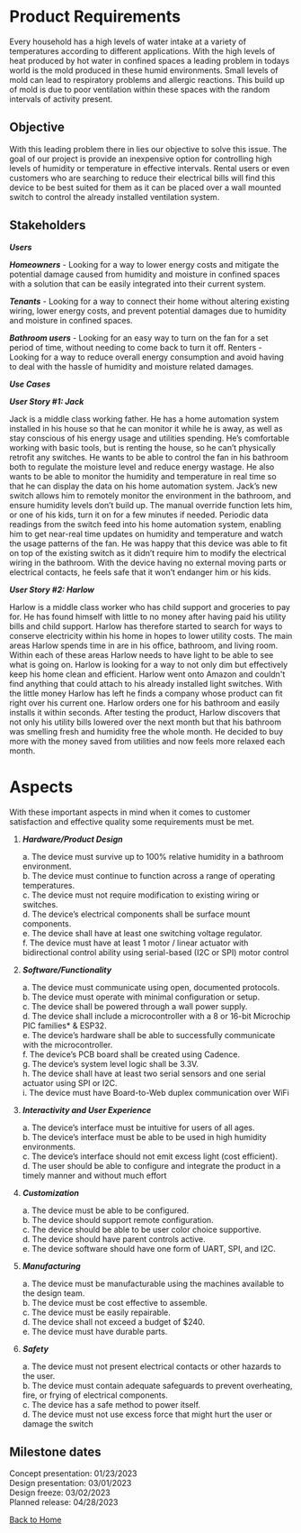 # Product Requirements

Every household has a high levels of water intake at a variety of temperatures according to different applications. With the high levels of heat produced by hot water in confined spaces a leading problem in todays world is the mold produced in these humid environments. Small levels of mold can lead to respiratory problems and allergic reactions. This build up of mold is due to poor ventilation within these spaces with the random intervals of activity present.

## Objective

With this leading problem there in lies our objective to solve this issue. The goal of our project is provide an inexpensive option for controlling high levels of humidity or temperature in effective intervals. Rental users or even customers who are searching to reduce their electrical bills will find this device to be best suited for them as it can be placed over a wall mounted switch to control the already installed ventilation system. 

## Stakeholders

_**Users**_

_**Homeowners**_ - Looking for a way to lower energy costs and mitigate the potential damage caused from humidity and moisture in confined spaces with a solution that can be easily integrated into their current system.

_**Tenants**_ - Looking for a way to connect their home without altering existing wiring, lower energy costs, and prevent potential damages due to humidity and moisture in confined spaces.

_**Bathroom users**_ - Looking for an easy way to turn on the fan for a set period of time, without needing to come back to turn it off.
Renters - Looking for a way to reduce overall energy consumption and avoid having to deal with the hassle of humidity and moisture related damages.

_**Use Cases**_

_**User Story #1: Jack**_

Jack is a middle class working father. He has a home automation system installed in his house so that he can monitor it while he is away, as well as stay conscious of his energy usage and utilities spending. He’s comfortable working with basic tools, but is renting the house, so he can’t physically retrofit any switches. He wants to be able to control the fan in his bathroom both to regulate the moisture level and reduce energy wastage. He also wants to be able to monitor the humidity and temperature in real time so that he can display the data on his home automation system.
Jack’s new switch allows him to remotely monitor the environment in the bathroom, and ensure humidity levels don’t build up. The manual override function lets him, or one of his kids, turn it on for a few minutes if needed. Periodic data readings from the switch feed into his home automation system, enabling him to get near-real time updates on humidity and temperature and watch the usage patterns of the fan. He was happy that this device was able to fit on top of the existing switch as it didn’t require him to modify the electrical wiring in the bathroom. With the device having no external moving parts or electrical contacts, he feels safe that it won’t endanger him or his kids.

_**User Story #2: Harlow**_

Harlow is a middle class worker who has child support and groceries to pay for. He has found himself with little to no money after having paid his utility bills and child support. Harlow has therefore started to search for ways to conserve electricity within his home in hopes to lower utility costs. The main areas Harlow spends time in are in his office, bathroom, and living room. Within each of these areas Harlow needs to have light to be able to see what is going on. Harlow is looking for a way to not only dim but effectively keep his home clean and efficient. 
Harlow went onto Amazon and couldn't find anything that could attach to his already installed light switches. With the little money Harlow has left he finds a company whose product can fit right over his current one. Harlow orders one for his bathroom and easily installs it within seconds. After testing the product, Harlow discovers that not only his utility bills lowered over the next month but that his bathroom was smelling fresh and humidity free the whole month. He decided to buy more with the money saved from utilities and now feels more relaxed each month.

# Aspects

With these important aspects in mind when it comes to customer satisfaction and effective quality some requirements must be met. 

 1. _**Hardware/Product Design**_

    a. The device must survive up to 100% relative humidity in a bathroom environment. <br>
    b. The device must continue to function across a range of operating temperatures.<br>
    c. The device must not require modification to existing wiring or switches.<br>
    d. The device’s electrical components shall be surface mount components.<br>
    e. The device shall have at least one switching voltage regulator.<br>
    f. The device must have at least 1 motor / linear actuator with bidirectional control ability using serial-based (I2C or SPI) motor control<br>

2. _**Software/Functionality**_

    a. The device must communicate using open, documented protocols.<br>
    b. The device must operate with minimal configuration or setup.<br>
    c. The device shall be powered through a wall power supply.<br>
    d. The device shall include a microcontroller with a 8 or 16-bit Microchip PIC families* & ESP32.<br>
    e. The device’s hardware shall be able to successfully communicate with the microcontroller.<br>
    f. The device’s PCB board shall be created using Cadence.<br>
    g. The device’s system level logic shall be 3.3V.<br>
    h. The device shall have at least two serial sensors and one serial actuator using SPI or I2C.<br>
    i. The device must have Board-to-Web duplex communication over WiFi<br>

3. _**Interactivity and User Experience**_

    a. The device’s interface must be intuitive for users of all ages.<br>
    b. The device’s interface must be able to be used in high humidity environments.<br>
    c. The device’s interface should not emit excess light (cost efficient).<br>
    d. The user should be able to configure and integrate the product in a timely manner and without much effort<br>

4. _**Customization**_

    a. The device must be able to be configured. <br>
    b. The device should support remote configuration. <br>
    c. The device should be able to be user color choice supportive.<br>
    d. The device should have parent controls active.<br>
    e. The device software should have one form of UART, SPI, and I2C.<br>

5. _**Manufacturing**_

    a. The device must be manufacturable using the machines available to the design team.<br>
    b. The device must be cost effective to assemble. <br>
    c. The device must be easily repairable.<br>
    d. The device shall not exceed a budget of $240.<br>
    e. The device must have durable parts.<br>

6. _**Safety**_

    a. The device must not present electrical contacts or other hazards to the user.<br>
    b. The device must contain adequate safeguards to prevent overheating, fire, or frying of electrical components.<br>
    c. The device has a safe method to power itself.<br>
    d. The device must not use excess force that might hurt the user or damage the switch<br>

## Milestone dates

Concept presentation: 01/23/2023<br>
Design presentation: 03/01/2023<br>
Design freeze: 03/02/2023<br>
Planned release: 04/28/2023<br>

[Back to Home](index)